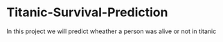 # Titanic-Survival-Prediction
In this project we will predict wheather a person was alive or not in titanic 
